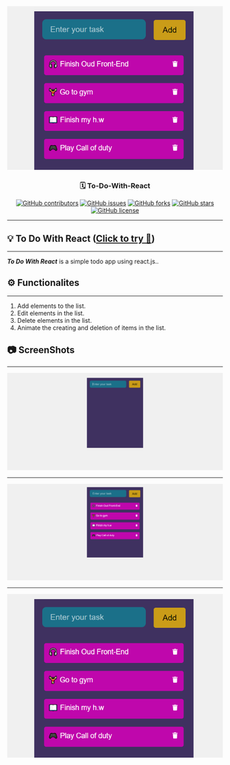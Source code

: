 <p align="center">
  <a href="" rel="noopener">
 <img  src="https://github.com/AbdallahHemdan/ToDo-With-React/blob/master/screenshots/3.png" alt="ToDo logo"></a>
</p>

<h3 align="center">🗓 To-Do-With-React</h3>
<div align="center">

[![GitHub contributors](https://img.shields.io/github/contributors/AbdallahHemdan/ToDo-With-React)](https://github.com/AbdallahHemdan/ToDo-With-React/contributors)
[![GitHub issues](https://img.shields.io/github/issues/AbdallahHemdan/ToDo-With-React)](https://github.com/AbdallahHemdan/ToDo-With-React/issues)
[![GitHub forks](https://img.shields.io/github/forks/AbdallahHemdan/ToDo-With-React)](https://github.com/AbdallahHemdan/ToDo-With-React/network)
[![GitHub stars](https://img.shields.io/github/stars/AbdallahHemdan/ToDo-With-React)](https://github.com/AbdallahHemdan/ToDo-With-React/stargazers)
[![GitHub license](https://img.shields.io/github/license/AbdallahHemdan/ToDo-With-React)](https://github.com/AbdallahHemdan/ToDo-With-React/blob/master/LICENSE)

</div>

---
## 💡 To Do With React ([Click to try 🚀](https://abdallahhemdan.github.io/ToDo-With-React/))
------------------------------------------------------------------------------------------------------

**_To Do With React_** is a simple todo app using react.js..

## ⚙ Functionalites
------------------

1. Add elements to the list.
2. Edit elements in the list.
3. Delete elements in the list.
4. Animate the creating and deletion of items in the list.


## 📷 ScreenShots 
-------------------

<div align="center">
  
<img src="https://github.com/AbdallahHemdan/ToDo-With-React/blob/master/Screenshots/1.png">
<hr>
<img src="https://github.com/AbdallahHemdan/ToDo-With-React/blob/master/Screenshots/2.png">
<hr>
<img src="https://github.com/AbdallahHemdan/ToDo-With-React/blob/master/Screenshots/3.png">

</div>
